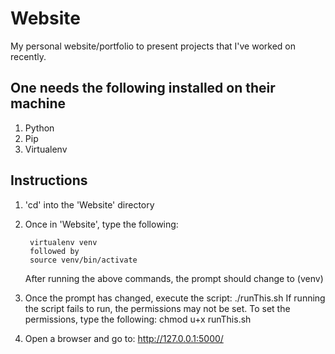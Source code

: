 # Website

My personal website/portfolio to present projects that I've worked on recently.

## One needs the following installed on their machine
1. Python
2. Pip
3. Virtualenv

## Instructions
1. 'cd' into the 'Website' directory
2. Once in 'Website', type the following:

        virtualenv venv
        followed by
        source venv/bin/activate

    After running the above commands, the prompt should change to (venv)
3. Once the prompt has changed, execute the script:
        ./runThis.sh
    If running the script fails to run, the permissions may not be set. To
    set the permissions, type the following:
        chmod u+x runThis.sh

4. Open a browser and go to: http://127.0.0.1:5000/
